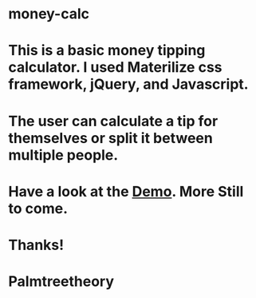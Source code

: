 # money-calc

# This is a basic money tipping calculator. I used Materilize css framework, jQuery, and Javascript. 

# The user can calculate a tip for themselves or split it between multiple people. 

# Have a look at the <a href="http://codepen.io/palmtreetheory/pen/zoRMLg">Demo</a>. More Still to come. 

# Thanks!

# Palmtreetheory
